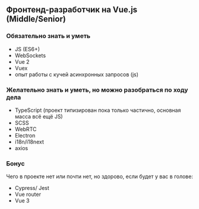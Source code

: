 ## Фронтенд-разработчик на Vue.js (Middle/Senior)

### Обязательно знать и уметь
- JS (ES6+)
- WebSockets
- Vue 2
- Vuex
- опыт работы с кучей асинхронных запросов (js)

### Желательно знать и уметь, но можно разобраться по ходу дела
- TypeScript (проект типизирован пока только частично, основная масса всё ещё JS)
- SCSS
- WebRTC
- Electron
- i18n/i18next
- axios

### Бонус
Чего в проекте нет или почти нет, но здорово, если будет у вас в голове:
- Cypress/ Jest
- Vue router
- Vue 3
